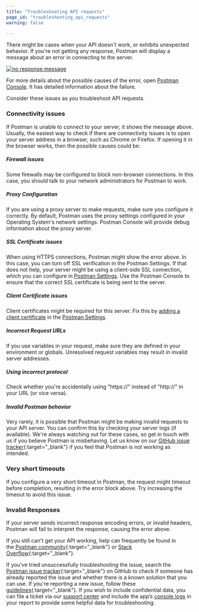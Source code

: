 ```yaml
---
title: "Troubleshooting API requests"
page_id: "troubleshooting_api_requests"
warning: false

---
```


There might be cases when your API doesn't work, or exhibits unexpected behavior. If you're not getting any response, Postman will display a message about an error in connecting to the server.

[![no response message](https://s3.amazonaws.com/postman-static-getpostman-com/postman-docs/WS-troubleshooting-APIs.png)](https://s3.amazonaws.com/postman-static-getpostman-com/postman-docs/WS-troubleshooting-APIs.png)

For more details about the possible causes of the error, open [Postman Console](/docs/postman/sending_api_requests/debugging_and_logs). It has detailed information about the failure. 

Consider these issues as you troubleshoot API requests. 

### Connectivity issues

If Postman is unable to connect to your server, it shows the message above. Usually, the easiest way to check if there are connectivity issues is to open your server address in a browser, such as Chrome or Firefox. If opening it in the browser works, then the possible causes could be:

##### **Firewall issues**

Some firewalls may be configured to block non-browser connections. In this case, you should talk to your network administrators for Postman to work.

##### **Proxy Configuration**

If you are using a proxy server to make requests, make sure you configure it correctly. By default, Postman uses the proxy settings configured in your Operating System's network settings. Postman Console will provide debug information about the proxy server.

##### **SSL Certificate issues**

When using HTTPS connections, Postman might show the error above. In this case, you can turn off SSL verification in the Postman Settings. If that does not help, your server might be using a client-side SSL connection, which you can configure in [Postman Settings](/docs/postman/launching_postman/settings). Use the Postman Console to ensure that the correct SSL certificate is being sent to the server.

##### **Client Certificate issues**

Client certificates might be required for this server. Fix this by [adding a client certificate](/docs/postman/sending_api_requests/certificates) in the [Postman Settings](/docs/postman/launching_postman/settings).  

##### **Incorrect Request URLs**

If you use variables in your request, make sure they are defined in your environment or globals. Unresolved request variables may result in invalid server addresses.

##### **Using incorrect protocol**

Check whether you're accidentally using "https://" instead of "http://" in your URL (or vice versa).

##### **Invalid Postman behavior**

Very rarely, it is possible that Postman might be making invalid requests to your API server. You can confirm this by checking your server logs (if available). We're always watching out for these cases, so get in touch with us if you believe Postman is misbehaving. Let us know on our [GitHub issue tracker](https://github.com/postmanlabs/postman-app-support/issues){:target="_blank"} if you feel that Postman is not working as intended.

### Very short timeouts

If you configure a very short timeout in Postman, the request might timeout before completion, resulting in the error block above. Try increasing the timeout to avoid this issue.

### Invalid Responses

If your server sends incorrect response encoding errors, or invalid headers, Postman will fail to interpret the response, causing the error above.

If you still can't get your API working, help can frequently be found in the [Postman community](https://postmancommunity.slack.com){:target="_blank"} or [Stack Overflow](https://stackoverflow.com/questions/tagged/postman){:target="_blank"}.

If you've tried unsuccessfully troubleshooting the issue, search the [Postman issue tracker](https://github.com/postmanlabs/postman-app-support/issues){:target="_blank"} on GitHub to check if someone has already reported the issue and whether there is a known solution that you can use. If you're reporting a new issue, follow these [guidelines](https://github.com/postmanlabs/postman-app-support#user-content-guidelines-for-reporting-issues){:target="_blank"}. If you wish to include confidential data, you can file a ticket via our [support center]({{site.pm.support_center}}) and include the app’s [console logs](/docs/postman/sending_api_requests/debugging_and_logs) in your report to provide some helpful data for troubleshooting. 
